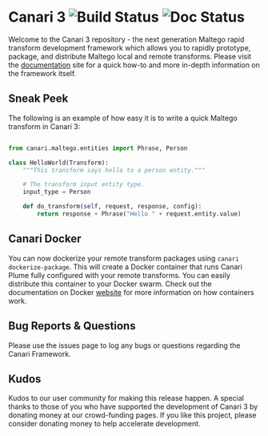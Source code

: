 # Canari 3 ![Build Status](https://circleci.com/gh/redcanari/canari3.svg?style=shield&circle-token=da787a222c75b0a739152d0aa92a9465f702bae6) ![Doc Status](https://readthedocs.org/projects/canari3/badge/?version=latest)

Welcome to the Canari 3 repository - the next generation Maltego rapid transform development framework which allows you
to rapidly prototype, package, and distribute Maltego local and remote transforms. Please visit the 
[documentation](http://canari3.readthedocs.io/en/latest/) site for a quick how-to and more in-depth information on the
framework itself.

## Sneak Peek

The following is an example of how easy it is to write a quick Maltego transform in Canari 3:

```python

from canari.maltego.entities import Phrase, Person

class HelloWorld(Transform):
    """This transform says hello to a person entity."""

    # The transform input entity type.
    input_type = Person

    def do_transform(self, request, response, config):
        return response + Phrase("Hello " + request.entity.value)
```

## Canari Docker

You can now dockerize your remote transform packages using `canari dockerize-package`. This will create a Docker 
container that runs Canari Plume fully configured with your remote transforms. You can easily distribute this container
to your Docker swarm. Check out the documentation on Docker [website](http://docker.com) for more information on how
containers work.

## Bug Reports & Questions
Please use the issues page to log any bugs or questions regarding the Canari Framework. 
 
## Kudos

Kudos to our user community for making this release happen. A special thanks to those of you who have supported the
development of Canari 3 by donating money at our crowd-funding pages. If you like this project, please consider donating
money to help accelerate development.
